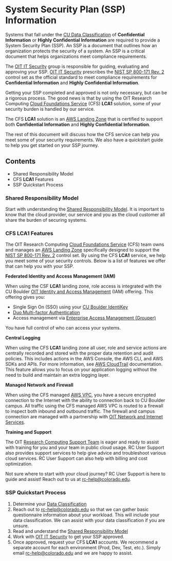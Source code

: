 # System Security Plan (SSP) Information

Systems that fall under the [CU Data Classification](https://www.cu.edu/data-governance/resources-support/data-classification) of **Confidential Information** or
**Highly Confidential Information** are required to provide a System Security Plan (SSP).
An SSP is a document that outlines how an organization protects the security of a system.
An SSP is a critical document that helps organizations meet compliance requirements.

The [OIT IT Security](https://oit.colorado.edu/services/it-security) group is responsible for guiding, evaluating and approving your SSP.
[OIT IT Security](https://oit.colorado.edu/services/it-security) prescribes the [NIST SP 800-171 Rev. 2](https://csrc.nist.gov/pubs/sp/800/171/r2/upd1/final)
control set as the official standard to meet compliance requirements for **Confidential Information** and **Highly Confidential Information**.

Getting your SSP completed and approved is not only necessary, but can be a rigorous process.
The good news is that by using the OIT Research Computing [Cloud Foundations Service](https://www.colorado.edu/rc/cloudfoundations) (CFS)
**LCA1** solution, some of your security burden is handled by our service.

The CFS **LCA1** solution is an [AWS Landing Zone](https://docs.aws.amazon.com/prescriptive-guidance/latest/migration-aws-environment/understanding-landing-zones.html)
that is certified to support both **Confidential Information** and **Highly Confidential Information**.

The rest of this document will discuss how the CFS service can help you meet some of your security requirements.
We also have a quickstart guide to help you get started on your SSP journey.

## Contents
* Shared Responsibility Model
* CFS **LCA1** Features
* SSP Quickstart Process

### Shared Responsibility Model
Start with understanding the [Shared Responsibility Model](../getting-started/shared-responsibility-model.md).
It is important to know that the cloud provider, our service and you as the cloud customer all share the burden of securing systems.

### CFS **LCA1** Features
The OIT Research Computing [Cloud Foundations Service](https://www.colorado.edu/rc/cloudfoundations)
(CFS) team owns and manages an [AWS Landing Zone](https://docs.aws.amazon.com/prescriptive-guidance/latest/migration-aws-environment/understanding-landing-zones.html)
specifically designed to support the [NIST SP 800-171 Rev. 2](https://csrc.nist.gov/pubs/sp/800/171/r2/upd1/final)
control set.  By using the CFS **LCA1** service, we help you meet some of your security controls.
Below is a list of features we offer that can help you with your SSP.

**Federated Identity and Access Management (IAM)**

When using the CSF **LCA1** landing zone, role access is integrated with the CU Boulder
[OIT Identity and Access Management](https://oit.colorado.edu/services/identity-access-management)
(IAM) offering.  This offering gives you:
* Single Sign On (SSO) using your [CU Boulder IdentiKey](https://oit.colorado.edu/services/identity-access-management/identikey)
* [Duo Multi-factor Authentication](https://oit.colorado.edu/services/identity-access-management/duo-multi-factor-authentication)
* Access management via [Enterprise Access Management (Grouper)](https://oit.colorado.edu/services/identity-access-management/enterprise-access-management)

You have full control of who can access your systems.

**Central Logging**

When using the CFS **LCA1** landing zone all user, role and service actions are centrally recorded
and stored with the proper data retention and audit policies.
This includes actions in the AWS Console, the AWS CLI, and AWS SDKs and APIs.
For more information, see [AWS CloudTrail](https://docs.aws.amazon.com/awscloudtrail/latest/userguide/cloudtrail-user-guide.html) documentation.
This feature allows you to focus on your application logging without the need to build and maintain an extra logging layer.

**Managed Network and Firewall**

When using the CFS managed [AWS VPC](https://docs.aws.amazon.com/vpc/latest/userguide/what-is-amazon-vpc.html),
you have a secure encrypted connection to the Internet with the ability to connection back to CU Boulder campus.
All traffic using the CFS managed AWS VPC is routed to a firewall to inspect both inbound and outbound traffic.
The firewall and campus connection are managed with a partnership with
[OIT Network and Internet Services](https://oit.colorado.edu/services/network-internet-services).


**Training and Support**

The OIT [Research Computing Support Team](https://curc.readthedocs.io/en/latest/#meet-the-rc-user-support-team)
is eager and ready to assist with training for you and your team in public cloud usage.
RC User Support also provides support services to help give advice and troubleshoot various cloud services.
RC User Support can also help with billing and cost optimization.

Not sure where to start with your cloud journey?  RC User Support is here to guide and assist!
Reach out to us at [rc-help@colorado.edu](rc-help@colorado.edu).

### SSP Quickstart Process
1. Determine your [Data Classification](https://www.cu.edu/data-governance/resources-support/data-classification)
2. Reach out to [rc-help@colorado.edu](rc-help@colorado.edu) so that we can gather basic questionnaire information about your workload.  This will include your data classification.  We can assist with your data classification if you are unsure.
2. Read and understand the [Shared Responsibility Model](../getting-started/shared-responsibility-model.md)
3. Work with [OIT IT Security](https://oit.colorado.edu/services/it-security) to get your SSP approved.
4. Once approved, request your CFS **LCA1** accounts.  We recommend a separate account for each environment (Prod, Dev, Test, etc.).  Simply email [rc-help@colorado.edu](rc-help@colorado.edu) and we are happy to assist.
